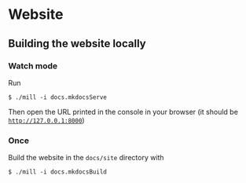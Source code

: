 # Website

## Building the website locally

### Watch mode

Run
```text
$ ./mill -i docs.mkdocsServe
```

Then open the URL printed in the console in your browser (it should be
[`http://127.0.0.1:8000`](http://127.0.0.1:8000))

### Once

Build the website in the `docs/site` directory with
```text
$ ./mill -i docs.mkdocsBuild
```
